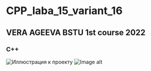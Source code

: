 # CPP_laba_15_variant_16 
## VERA AGEEVA BSTU 1st course 2022
### C++ 

![Иллюстрация к проекту](https://github.com/VeraAgeevaIT/CPP_laba_15_variant_16/edit/main/Screenshot_2.jpg)
![Image alt](https://github.com/VeraAgeevaIT/CPP_laba_15_variant_16/edit/main/Screenshot_2.jpg)
